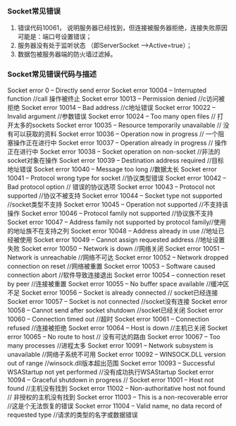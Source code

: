 ### Socket常见错误
1. 错误代码10061， 说明服务器已经找到，但连接被服务器拒绝，连接失败原因可能是：端口号设置错误；
2. 服务器没有处于监听状态 （即ServerSocket –>Active=true）；
3. 数据包被服务器端的防火墙过滤掉。

### Socket常见错误代码与描述
Socket error 0 – Directly send error 
Socket error 10004 – Interrupted function //call 操作被终止 
Socket error 10013 – Permission denied //c访问被拒绝 
Socket error 10014 – Bad address //c地址错误 
Socket error 10022 – Invalid argument //参数错误 
Socket error 10024 – Too many open files // 打开太多的sockets 
Socket error 10035 – Resource temporarily unavailable // 没有可以获取的资料 
Socket error 10036 – Operation now in progress // 一个阻塞操作正在进行中 
Socket error 10037 – Operation already in progress // 操作正在进行中 
Socket error 10038 – Socket operation on non-socket //非法的socket对象在操作 
Socket error 10039 – Destination address required //目标地址错误 
Socket error 10040 – Message too long //数据太长 
Socket error 10041 – Protocol wrong type for socket //协议类型错误 
Socket error 10042 – Bad protocol option // 错误的协议选项 
Socket error 10043 – Protocol not supported //协议不被支持 
Socket error 10044 – Socket type not supported //socket类型不支持 
Socket error 10045 – Operation not supported //不支持该操作 
Socket error 10046 – Protocol family not supported //协议族不支持 
Socket error 10047 – Address family not supported by protocol family//使用的地址族不在支持之列 
Socket error 10048 – Address already in use //地址已经被使用 
Socket error 10049 – Cannot assign requested address //地址设置失败 
Socket error 10050 – Network is down //网络关闭 
Socket error 10051 – Network is unreachable //网络不可达 
Socket error 10052 – Network dropped connection on reset //网络被重置 
Socket error 10053 – Software caused connection abort //软件导致连接退出 
Socket error 10054 – connection reset by peer //连接被重置 
Socket error 10055 – No buffer space available //缓冲区不足 
Socket error 10056 – Socket is already connected // socket已经连接 
Socket error 10057 – Socket is not connected //socket没有连接 
Socket error 10058 – Cannot send after socket shutdown //socket已经关闭 
Socket error 10060 – Connection timed out //超时 
Socket error 10061 – Connection refused //连接被拒绝 
Socket error 10064 – Host is down //主机已关闭 
Socket error 10065 – No route to host // 没有可达的路由 
Socket error 10067 – Too many processes //进程太多 
Socket error 10091 – Network subsystem is unavailable //网络子系统不可用 
Socket error 10092 – WINSOCK.DLL version out of range //winsock.dll版本超出范围 
Socket error 10093 – Successful WSAStartup not yet performed //没有成功执行WSAStartup 
Socket error 10094 – Graceful shutdown in progress // 
Socket error 11001 – Host not found //主机没有找到 
Socket error 11002 – Non-authoritative host not found // 非授权的主机没有找到 
Socket error 11003 – This is a non-recoverable error //这是个无法恢复的错误 
Socket error 11004 – Valid name, no data record of requested type //请求的类型的名字或数据错误 
